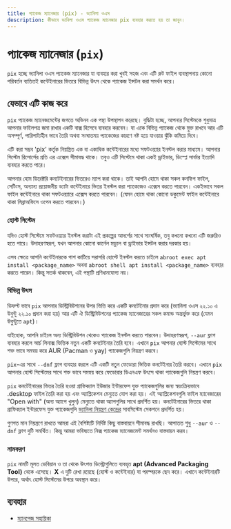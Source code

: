 ```yaml
---
title: প্যাকেজ ম্যানেজার (pix) - ভ্যানিলা ওএস
description: কীভাবে ভ্যনিলা ওএস প্যাকেজ ম্যানেজার pix ব্যবহার করতে হয় তা জানুন।
---
```


# প্যাকেজ ম্যানেজার (`pix`)

`pix` হচ্ছে ভ্যানিলা ওএস প্যাকেজ ম্যানেজার যা ব্যবহার করা খুবই সহজ এবং এটি রুট ফাইল ব্যবস্থাপনায় কোনো পরিবর্তন ব্যতিতই কন্টেইনারের ভিতরে বিভিন্ন উৎস থেকে প্যাকেজ ইন্সটল করা সমর্থন করে।

## যেভাবে এটি কাজ করে

`pix` প্যাকেজ ম্যানেজমেন্টের জগতে অভিনব এক পন্থা উপস্থাপন করেছে। বুদ্ধিটা হচ্ছে, আপনার সিস্টেমকে শুধুমাত্র
আপনার ফাইলপত্র জমা রাখার একটি বাক্স হিসেবে ব্যবহার করবেন। যা একে বিভিন্ন প্যাকেজ থেকে মুক্ত রাখবে
আর এটি অসম্পূর্ণ, পারিপাট্যহীন ভাবে তৈরি অথবা সংঘাতময় প্যাকেজের কারণে নষ্ট হয়ে যাওয়ার ঝুঁকি কমিয়ে দিবে।

এটি করা সম্ভব 'pix' কর্তৃক নিয়ন্ত্রিত এক বা একাধিক কন্টেইনারের মধ্যে সফটওয়্যার ইনস্টল করার মাধ্যমে। আপনার সিস্টেম রিসোর্সের প্রতি এর এক্সেস সীমাবদ্ধ থাকে। তবুও এটি সিস্টেমে থাকা একই ড্রাইভার, ডিস্প্লে সার্ভার ইত্যাদি ব্যবহার করতে পারে।

আপনার হোম ডিরেক্টরি কনটেইনারের ভিতরেও ম্যাপ করা থাকে। তাই আপনি হোমে থাকা সকল কনফিগ ফাইল,
সেটিংস, অন্যান্য প্রয়োজনীয় ড্যাটা কন্টেইনারে ভিতর ইনস্টল করা প্যাকেজেও এক্সেস করতে পারবেন। একইভাবে সকল
ফাইল কন্টেইনারে থাকা সফটওয়্যারে এক্সেস করতে পারবেন। (যেমন হোমে থাকা কোনো ডকুমেন্ট ফাইল কন্টেইনারে থাকা লিব্রাঅফিসে ওপেন করতে পারবেন।)

### হোস্ট সিস্টেম

যদিও হোস্ট সিস্টেমে সফটওয়্যার ইনস্টল করাটা এই প্রকল্পের আদর্শের সাথে সাংঘর্ষিক, তবু কখনো কখনো এটি জরুরিও হতে পারে। উদাহরণস্বরূপ, যখন আপনার কোনো কার্নেল মড্যুল বা ড্রাইভার
ইন্সটল করার দরকার হয়।

এসব ক্ষেত্রে আপনি কন্টেইনারকে পাশ কাটিয়ে সরাসরি হোস্টে ইনস্টল করতে চাইলে `abroot exec apt install <package_name>` অথবা `abroot shell apt install <package_name>` ব্যবহার করতে পারেন।
কিন্তু সতর্ক থাকবেন, এই পন্থাটি প্রণিধানযোগ্য নয়।

### বিভিন্ন উৎস

ডিফল্ট ভাবে `pix` আপনার ডিস্ট্রিবিউশনের উপর ভিত্তি করে একটি কনটেইনার প্রদান করে (ভ্যানিলা ওএস ২২.১০ এ উবুন্টু ২২.১০ প্রদান করা হয়)
আর এটি ঐ ডিস্ট্রিবিউশনের প্যাকেজ ম্যানেজারের সকল কমান্ড অন্তর্ভুক্ত করে (যেমন উবুন্টুতে `apt`)।

যাইহোক, আপনি চাইলে অন্য ডিস্ট্রিবিউশন থেকেও প্যাকেজ ইনস্টল করতে পারবেন। উদাহরণস্বরূপ, `--aur` ফ্লাগ ব্যবহার করলে
আর্চ লিনাক্স ভিত্তিক নতুন একটি কনটেইনার তৈরি হবে। এখানে `pix` আপনার হোস্ট সিস্টেমের সাথে শক্ত ভাবে সমন্বয় করে
AUR (Pacman ও yay) প্যাকেজগুলি নিয়ন্ত্রণ করবে।

`pix`-এর সাথে `--dnf` ফ্লাগ ব্যবহার করলে এটি একটি নতুন ফেডোরা ভিত্তিক কনটেইনার তৈরি করবে।
এখানে `pix` আপনার হোস্ট সিস্টেমের সাথে শক্ত ভাবে সমন্বয় করে ফেডোরার ডিএনএফ উৎসে থাকা প্যাকেজগুলি নিয়ন্ত্রণ করবে।

`pix` কনটেইনারের ভিতর তৈরি হওয়া গ্রাফিক্যাল ইউজার ইন্টারফেস যুক্ত প্যাকেজগুলির জন্য স্বয়ংক্রিয়ভাবে .desktop ফাইল তৈরি করা হয় এবং অ্যাপ্লিকেশন মেন্যুতে যোগ করা হয়। এই অ্যাপ্লিকেশনগুলি ফাইল ম্যানেজারের "Open with" (অন্য অ্যাপে খুলুন) মেন্যুতে থাকা অ্যাপগুলির সাথে প্রদর্শিত হয়। কনটেইনারের ভিতরে থাকা গ্রাফিক্যাল ইন্টারফেস যুক্ত প্যাকেজগুলি [ভ্যানিলা নিয়ন্ত্রণ কেন্দ্রের](/docs/vanilla-control-center) সাবসিস্টেম সেকশনে প্রদর্শিত হয়।

গুণগত মান নিয়ন্ত্রণে রাখতে আমরা এই বৈশিষ্ট্যটি নির্দিষ্ট কিছু বাস্তবায়নে সীমাবদ্ধ রাখছি। আপাতত শুধু `--aur` ও `--dnf` ফ্লাগ দুটি সমর্থিত। 
কিন্তু আমরা ভবিষ্যতে নিক্স প্যাকেজ ম্যানেজমেন্ট সমর্থনও বাস্তবায়ন করব।

### নামকরণ

`pix` নামটি মূলত ডেবিয়ান ও তা থেকে উৎপত্ত ডিস্ট্রোগুলিতে ব্যবহৃত  **apt (Advanced Packaging Tool)** থেকে এসেছে। **X** এ দুটি রেখা রয়েছে (হোস্ট ও কন্টেইনার) যা পরস্পরকে ছেদ করে। এখানে কন্টেইনারটি উপরে, অর্থাৎ
হোস্ট সিস্টেমের উপরে অবস্থান করে।

## ব্যবহার

- [ম্যানপেজ সহায়িকা](/docs/pix/manpage)
